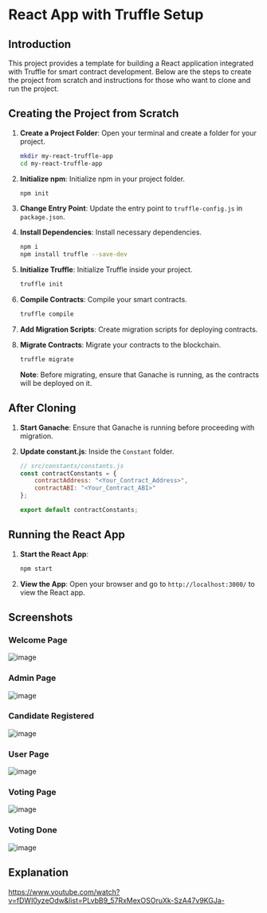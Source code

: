 # React App with Truffle Setup

## Introduction

This project provides a template for building a React application integrated with Truffle for smart contract development. Below are the steps to create the project from scratch and instructions for those who want to clone and run the project.

## Creating the Project from Scratch

1. **Create a Project Folder**: Open your terminal and create a folder for your project.
   ```bash
   mkdir my-react-truffle-app
   cd my-react-truffle-app
   ```

2. **Initialize npm**: Initialize npm in your project folder.
   ```bash
   npm init
   ```

3. **Change Entry Point**: Update the entry point to `truffle-config.js` in `package.json`.

4. **Install Dependencies**: Install necessary dependencies.
   ```bash
   npm i
   npm install truffle --save-dev
   ```

5. **Initialize Truffle**: Initialize Truffle inside your project.
   ```bash
   truffle init
   ```

6. **Compile Contracts**: Compile your smart contracts.
   ```bash
   truffle compile
   ```

7. **Add Migration Scripts**: Create migration scripts for deploying contracts.

8. **Migrate Contracts**: Migrate your contracts to the blockchain.
   ```bash
   truffle migrate
   ```
   **Note**: Before migrating, ensure that Ganache is running, as the contracts will be deployed on it.

## After Cloning

1. **Start Ganache**: Ensure that Ganache is running before proceeding with migration.

2. **Update constant.js**: Inside the `Constant` folder.
   ```javascript
   // src/constants/constants.js
   const contractConstants = {
       contractAddress: "<Your_Contract_Address>",
       contractABI: "<Your_Contract_ABI>"
   };

   export default contractConstants;
   ```

## Running the React App

1. **Start the React App**: 
   ```bash
   npm start
   ```

2. **View the App**: 
   Open your browser and go to `http://localhost:3000/` to view the React app.

## Screenshots

### Welcome Page
![image](https://github.com/user-attachments/assets/77222ca0-a575-402c-94eb-bf4723951c2e)

### Admin Page
![image](https://github.com/user-attachments/assets/6eaa51d2-e90d-41e7-ba73-f9b6b20d345f)

### Candidate Registered
![image](https://github.com/user-attachments/assets/eb889cba-09f3-46c2-b996-f4f4092839ec)

### User Page
![image](https://github.com/user-attachments/assets/b3cf31a6-67a1-431c-aa64-562bf41d6974)

### Voting Page
![image](https://github.com/user-attachments/assets/e6c49039-257c-414f-822f-9cb415125540)

### Voting Done
![image](https://github.com/user-attachments/assets/959c5e6a-3cd2-405e-bd51-dfe97c7f5f88)

## Explanation 

https://www.youtube.com/watch?v=fDWI0yzeOdw&list=PLvbB9_57RxMexOSOruXk-SzA47v9KGJa-

